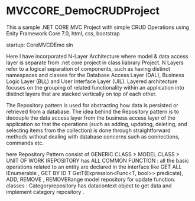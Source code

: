 # MVCCORE_DemoCRUDProject

This a sample .NET CORE MVC Project with simple CRUD Operations using Enity Framework Core 7.0, html, css, bootstrap

startup: CoreMVCDEmo sln

Here I have incorporated N-Layer Architecture where model & data access layer is separate from .net core project in class liabrary Project.
N Layers refer to a logical separation of components, such as having distinct namespaces and classes for the Database Access Layer (DAL), Business Logic Layer (BLL) and User Interface Layer (UIL).
Layered architecture focuses on the grouping of related functionality within an application into distinct layers that are stacked vertically on top of each other.

The Repository pattern is used for abstracting how data is persisted or retrieved from a database. The idea behind the Repository pattern is to decouple the data access layer from the business access layer of the application so that the operations (such as adding, updating, deleting, and selecting items from the collection) is done through straightforward methods without dealing with database concerns such as connections, commands etc.

here Repository Pattern consist of  GENERIC CLASS > MODEL CLASS > UNIT OF WORK 
IREPOSITORY has ALL COMMON FUNCTION : all the basic operations related to an entity are declared in the interface like GET ALL IEnumerable , GET BY ID T GetT(Expression<Func<T, bool>> predicate), ADD, REMOVE , REMOVERange
model repository for update function.
classes : Categoryrepository  has datacontext object to get data and implement category repository .
